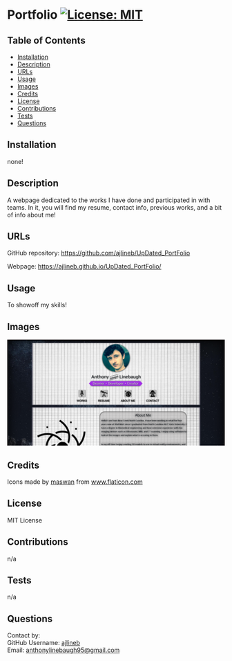 # Portfolio [![License: MIT](https://img.shields.io/badge/License-MIT-yellow.svg)](https://opensource.org/licenses/MIT)

## Table of Contents

- [Installation](#installation)
- [Description](#description)
- [URLs](#urls)
- [Usage](#usage)
- [Images](#images)
- [Credits](#credits)
- [License](#license)
- [Contributions](#contributions)
- [Tests](#tests)
- [Questions](#questions)

## Installation

none!

## Description

A webpage dedicated to the works I have done and participated in with teams. In it, you will find my resume, contact info, previous works, and a bit of info about me!

## URLs

GitHub repository: https://github.com/ajlineb/UpDated_PortFolio

Webpage: https://ajlineb.github.io/UpDated_PortFolio/

## Usage

To showoff my skills!

## Images

![alt website](./Assets/Images/Anthony's_Portfolio.png)

## Credits

<div>Icons made by <a href="https://www.flaticon.com/authors/maswan" title="maswan">maswan</a> from <a href="https://www.flaticon.com/" title="Flaticon">www.flaticon.com</a></div>

## License

MIT License

## Contributions

n/a

## Tests

n/a

## Questions

Contact by:  
GitHub Username: [ajlineb](https://github.com/ajlineb)  
Email: anthonylinebaugh95@gmail.com
